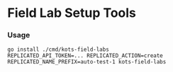 Field Lab Setup Tools
========================


### Usage

    go install ./cmd/kots-field-labs
    REPLICATED_API_TOKEN=... REPLICATED_ACTION=create REPLICATED_NAME_PREFIX=auto-test-1 kots-field-labs
